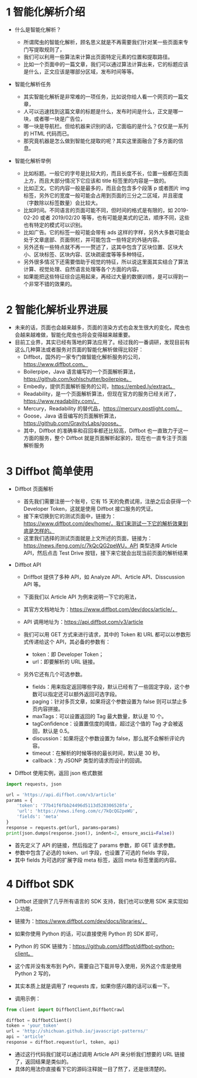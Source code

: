 # 1 智能化解析介绍
- 什么是智能化解析？
    - 所谓爬虫的智能化解析，顾名思义就是不再需要我们针对某一些页面来专门写提取规则了，
    - 我们可以利用一些算法来计算出页面特定元素的位置和提取路径。
    - 比如一个页面中的一篇文章，我们可以通过算法计算出来，它的标题应该是什么，正文应该是哪部分区域，发布时间等等。

- 智能化解析任务
    - 其实智能化解析是非常难的一项任务，比如说你给人看一个网页的一篇文章，
    - 人可以迅速找到这篇文章的标题是什么，发布时间是什么，正文是哪一块，或者哪一块是广告位，
    - 哪一块是导航栏。但给机器来识别的话，它面临的是什么？仅仅是一系列的 HTML 代码而已。
    - 那究竟机器是怎么做到智能化提取的呢？其实这里面融合了多方面的信息。

- 智能化解析举例
    - 比如标题。一般它的字号是比较大的，而且长度不长，位置一般都在页面上方，而且大部分情况下它应该和 title 标签里的内容是一致的。
    - 比如正文。它的内容一般是最多的，而且会包含多个段落 p 或者图片 img 标签，另外它的宽度一般可能会占用到页面的三分之二区域，并且密度（字数除以标签数量）会比较大。
    - 比如时间。不同语言的页面可能不同，但时间的格式是有限的，如 2019-02-20 或者 2019/02/20 等等，也有可能是美式的记法，顺序不同，这些也有特定的模式可以识别。
    - 比如广告。它的标签一般可能会带有 ads 这样的字样，另外大多数可能会处于文章底部、页面侧栏，并可能包含一些特定的外链内容。
    - 另外还有一些特点就不再一一赘述了，这其中包含了区块位置、区块大小、区块标签、区块内容、区块疏密度等等多种特征，
    - 另外很多情况下还需要借助于视觉的特征，所以说这里面其实结合了算法计算、视觉处理、自然语言处理等各个方面的内容。
    - 如果能把这些特征综合运用起来，再经过大量的数据训练，是可以得到一个非常不错的效果的。
    
# 2 智能化解析业界进展
- 未来的话，页面也会越来越多，页面的渲染方式也会发生很大的变化，爬虫也会越来越难做，智能化爬虫也将会变得越来越重要。
- 目前工业界，其实已经有落地的算法应用了。经过我的一番调研，发现目前有这么几种算法或者服务对页面的智能化解析做得比较好：
    - Diffbot，国外的一家专门做智能化解析服务的公司，https://www.diffbot.com。
    - Boilerpipe，Java 语言编写的一个页面解析算法，https://github.com/kohlschutter/boilerpipe。
    - Embedly，提供页面解析服务的公司，https://embed.ly/extract。
    - Readability，是一个页面解析算法，但现在官方的服务已经关闭了，https://www.readability.com/。
    - Mercury，Readability 的替代品，https://mercury.postlight.com/。
    - Goose，Java 语音编写的页面解析算法，https://github.com/GravityLabs/goose。
    - 其中，Diffbot 的准确率和召回率都还比较高，Diffbot 也一直致力于这一方面的服务，整个 Diffbot 就是页面解析起家的，现在也一直专注于页面解析服务
    
# 3 Diffbot 简单使用
- Diffbot 页面解析
    - 首先我们需要注册一个账号，它有 15 天的免费试用，注册之后会获得一个 Developer Token，这就是使用 Diffbot 接口服务的凭证。
    - 接下来切换到它的测试页面中，链接为：https://www.diffbot.com/dev/home/，我们来测试一下它的解析效果到底是怎样的。
    - 这里我们选择的测试页面就是上文所述的页面，链接为：https://news.ifeng.com/c/7kQcQG2peWU，API 类型选择 Article API，然后点击 Test Drive 按钮，接下来它就会出现当前页面的解析结果

- Diffbot API
    - Driffbot 提供了多种 API，如 Analyze API、Article API、Disscussion API 等。
    - 下面我们以 Article API 为例来说明一下它的用法，
    - 其官方文档地址为：https://www.diffbot.com/dev/docs/article/，
    - API 调用地址为：https://api.diffbot.com/v3/article
    - 我们可以用 GET 方式来进行请求，其中的 Token 和 URL 都可以以参数形式传递给这个 API，其必备的参数有：
        - token：即 Developer Token；
        - url：即要解析的 URL 链接。
        
    - 另外它还有几个可选参数。
        - fields：用来指定返回哪些字段，默认已经有了一些固定字段，这个参数可以指定还可以额外返回可选字段。
        - paging：针对多页文章，如果将这个参数设置为 false 则可以禁止多页内容拼接。
        - maxTags：可以设置返回的 Tag 最大数量，默认是 10 个。
        - tagConfidence：设置置信度的阈值，超过这个值的 Tag 才会被返回，默认是 0.5。
        - discussion：如果将这个参数设置为 false，那么就不会解析评论内容。
        - timeout：在解析的时候等待的最长时间，默认是 30 秒。
        - callback：为 JSONP 类型的请求而设计的回调。

- Diffbot 使用实例，返回 json 格式数据
```python
import requests, json

url = 'https://api.diffbot.com/v3/article'
params = {
    'token': '77b41f6fbb24496d5113d528306528fa',
    'url': 'https://news.ifeng.com/c/7kQcQG2peWU',
    'fields': 'meta' 
}
response = requests.get(url, params=params)
print(json.dumps(response.json(), indent=2, ensure_ascii=False))

```
- 首先定义了 API 的链接，然后指定了 params 参数，即 GET 请求参数。
- 参数中包含了必选的 token、url 字段，也设置了可选的 fields 字段，
- 其中 fields 为可选的扩展字段 meta 标签，返回 meta 标签里面的内容。


# 4 Diffbot SDK
- Diffbot 还提供了几乎所有语言的 SDK 支持，我们也可以使用 SDK 来实现如上功能，
- 链接为：https://www.diffbot.com/dev/docs/libraries/，
- 如果你使用 Python 的话，可以直接使用 Python 的 SDK 即可，
- Python 的 SDK 链接为：https://github.com/diffbot/diffbot-python-client。
- 这个库并没有发布到 PyPi，需要自己下载并导入使用，另外这个库是使用 Python 2 写的，
- 其实本质上就是调用了 requests 库，如果你感兴趣的话可以看一下。

- 调用示例：
```python
from client import DiffbotClient,DiffbotCrawl

diffbot = DiffbotClient()
token = 'your_token'
url = 'http://shichuan.github.io/javascript-patterns/'
api = 'article'
response = diffbot.request(url, token, api)
```
- 通过这行代码我们就可以通过调用 Article API 来分析我们想要的 URL 链接了，返回结果是类似的。
- 具体的用法你直接看下它的源码注释就一目了然了，还是很清楚的。